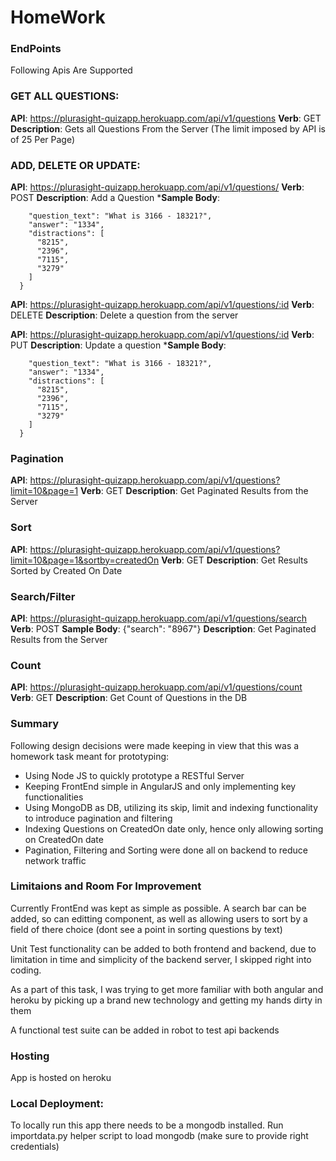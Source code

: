 # HomeWork

### EndPoints
Following Apis Are Supported


### GET ALL QUESTIONS:
**API**: https://plurasight-quizapp.herokuapp.com/api/v1/questions
**Verb**: GET
**Description**: Gets all Questions From the Server (The limit imposed by API is of 25 Per Page)

### ADD, DELETE OR UPDATE:
**API**: https://plurasight-quizapp.herokuapp.com/api/v1/questions/
**Verb**: POST
**Description**: Add a Question
***Sample Body**:
~~~~{
    "question_text": "What is 3166 - 18321?",
    "answer": "1334",
    "distractions": [
      "8215",
      "2396",
      "7115",
      "3279"
    ]
  } 
  ~~~~
**API**: https://plurasight-quizapp.herokuapp.com/api/v1/questions/:id
**Verb**: DELETE
**Description**: Delete a question from the server

**API**: https://plurasight-quizapp.herokuapp.com/api/v1/questions/:id
**Verb**: PUT
**Description**: Update a question
***Sample Body**:
~~~~{
    "question_text": "What is 3166 - 18321?",
    "answer": "1334",
    "distractions": [
      "8215",
      "2396",
      "7115",
      "3279"
    ]
  } 
  ~~~~


### Pagination
**API**: https://plurasight-quizapp.herokuapp.com/api/v1/questions?limit=10&page=1
**Verb**: GET
**Description**: Get Paginated Results from the Server

### Sort
**API**: https://plurasight-quizapp.herokuapp.com/api/v1/questions?limit=10&page=1&sortby=createdOn
**Verb**: GET
**Description**: Get Results Sorted by Created On Date

### Search/Filter
**API**: https://plurasight-quizapp.herokuapp.com/api/v1/questions/search
**Verb**: POST
**Sample Body**: {"search": "8967"}
**Description**: Get Paginated Results from the Server

### Count
**API**: https://plurasight-quizapp.herokuapp.com/api/v1/questions/count
**Verb**: GET
**Description**: Get Count of Questions in the DB


### Summary
Following design decisions were made keeping in view that this was a homework task meant for prototyping:

  - Using Node JS to quickly prototype a RESTful Server 
  - Keeping FrontEnd simple in AngularJS and only implementing key functionalities
  - Using MongoDB as DB, utilizing its skip, limit and indexing functionality to introduce pagination and filtering
  - Indexing Questions on CreatedOn date only, hence only allowing sorting on CreatedOn date
  - Pagination, Filtering and Sorting were done all on backend to reduce network traffic


### Limitaions and Room For Improvement

Currently FrontEnd was kept as simple as possible. A search bar can be added, so can editting component, as well as allowing users to sort by a field of there choice (dont see a point in sorting questions by text)

Unit Test functionality can be added to both frontend and backend, due to limitation in time and simplicity of the backend server, I skipped right into coding.

As a part of this task, I was trying to get more familiar with both angular and heroku by picking up a brand new technology and getting my hands dirty in them

A functional test suite can be added in robot to test api backends

### Hosting
App is hosted on heroku

### Local Deployment:

To locally run this app there needs to be a mongodb installed.
Run importdata.py helper script to load mongodb (make sure to provide right credentials)



